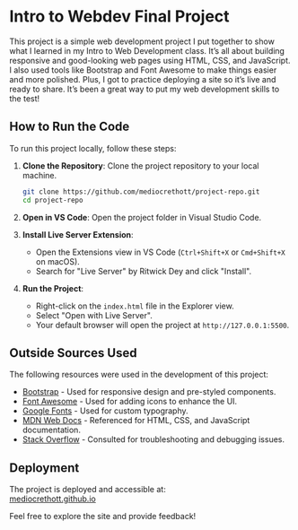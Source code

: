 # Intro to Webdev Final Project 

This project is a simple web development project I put together to show what I learned in my Intro to Web Development class. It’s all about building responsive and good-looking web pages using HTML, CSS, and JavaScript. I also used tools like Bootstrap and Font Awesome to make things easier and more polished. Plus, I got to practice deploying a site so it’s live and ready to share. It’s been a great way to put my web development skills to the test!

## How to Run the Code

To run this project locally, follow these steps:

1. **Clone the Repository**: Clone the project repository to your local machine.
    ```bash
    git clone https://github.com/mediocrethott/project-repo.git
    cd project-repo
    ```

2. **Open in VS Code**: Open the project folder in Visual Studio Code.

3. **Install Live Server Extension**:
    - Open the Extensions view in VS Code (`Ctrl+Shift+X` or `Cmd+Shift+X` on macOS).
    - Search for "Live Server" by Ritwick Dey and click "Install".

4. **Run the Project**:
    - Right-click on the `index.html` file in the Explorer view.
    - Select "Open with Live Server".
    - Your default browser will open the project at `http://127.0.0.1:5500`.

## Outside Sources Used

The following resources were used in the development of this project:

- [Bootstrap](https://getbootstrap.com/) - Used for responsive design and pre-styled components.
- [Font Awesome](https://fontawesome.com/) - Used for adding icons to enhance the UI.
- [Google Fonts](https://fonts.google.com/) - Used for custom typography.
- [MDN Web Docs](https://developer.mozilla.org/) - Referenced for HTML, CSS, and JavaScript documentation.
- [Stack Overflow](https://stackoverflow.com/) - Consulted for troubleshooting and debugging issues.

## Deployment

The project is deployed and accessible at:  
[mediocrethott.github.io](https://mediocrethott.github.io)

Feel free to explore the site and provide feedback!